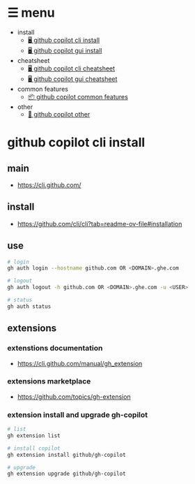 <!-- menu-start -->
# ☰ menu

- install
  - [🖥️ github copilot cli install](0-1-github-copilot-cli-install.md)  
  - [🖥 github copilot gui install](0-2-github-copilot-gui-install.md)  
- cheatsheet
  - [🖥️ github copilot cli cheatsheet](1-1-github-copilot-cli-cheatsheet.md)  
  - [🖥 github copilot gui cheatsheet](1-2-github-copilot-gui-cheatsheet.md)  
- common features
  - [📦 github copilot common features](1-3-github-copilot-common.md)  
- other
  - [🎯 github copilot other](2-1-github-copilot-other.md)  
<!-- menu-end -->

# github copilot cli install

## main

- https://cli.github.com/

## install

- https://github.com/cli/cli?tab=readme-ov-file#installation

## use

```bash
# login
gh auth login --hostname github.com OR <DOMAIN>.ghe.com

# logout
gh auth logout -h github.com OR <DOMAIN>.ghe.com -u <USER>

# status
gh auth status
```

## extensions

### extenstions documentation

- https://cli.github.com/manual/gh_extension

### extensions marketplace

- https://github.com/topics/gh-extension

### extension install and upgrade gh-copilot

```bash
# list
gh extension list

# install copilot
gh extension install github/gh-copilot

# upgrade
gh extension upgrade github/gh-copilot
```
